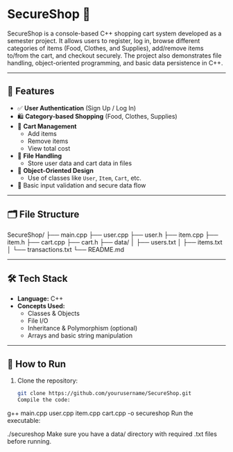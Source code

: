 # SecureShop 🛒

SecureShop is a console-based C++ shopping cart system developed as a semester project. It allows users to register, log in, browse different categories of items (Food, Clothes, and Supplies), add/remove items to/from the cart, and checkout securely. The project also demonstrates file handling, object-oriented programming, and basic data persistence in C++.

---

## 📌 Features

- ✅ **User Authentication** (Sign Up / Log In)
- 🛍 **Category-based Shopping** (Food, Clothes, Supplies)
- 🧾 **Cart Management**
  - Add items
  - Remove items
  - View total cost
- 💾 **File Handling**
  - Store user data and cart data in files
- 🧠 **Object-Oriented Design**
  - Use of classes like `User`, `Item`, `Cart`, etc.
- 🔐 Basic input validation and secure data flow

---

## 🗂 File Structure

SecureShop/
├── main.cpp
├── user.cpp
├── user.h
├── item.cpp
├── item.h
├── cart.cpp
├── cart.h
├── data/
│ ├── users.txt
│ ├── items.txt
│ └── transactions.txt
└── README.md

---

## 🛠 Tech Stack

- **Language:** C++
- **Concepts Used:**
  - Classes & Objects
  - File I/O
  - Inheritance & Polymorphism (optional)
  - Arrays and basic string manipulation

---

## 🔧 How to Run

1. Clone the repository:
   ```bash
   git clone https://github.com/yourusername/SecureShop.git
   Compile the code:
g++ main.cpp user.cpp item.cpp cart.cpp -o secureshop
Run the executable:

./secureshop
Make sure you have a data/ directory with required .txt files before running.
